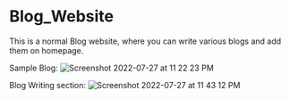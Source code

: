 # Blog_Website

This is a normal Blog website, where you can write various blogs and add them on homepage.

Sample Blog:
![Screenshot 2022-07-27 at 11 22 23 PM](https://user-images.githubusercontent.com/57218396/181348680-107d64c7-2c52-4f3d-88e3-8f1f9268394f.png)

Blog Writing section:
![Screenshot 2022-07-27 at 11 43 12 PM](https://user-images.githubusercontent.com/57218396/181348804-74bb06a9-d027-4517-b8fc-866eff049d44.png)

